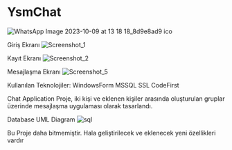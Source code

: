 # YsmChat
![WhatsApp Image 2023-10-09 at 13 18 18_8d9e8ad9 ico](https://github.com/SelimcanBenzinci/MessagingWithDatabase/assets/114730690/3e80cb14-801b-4c62-b27b-e64ba5f436f3)

Giriş Ekranı
![Screenshot_1](https://github.com/SelimcanBenzinci/MessagingWithDatabase/assets/114730690/382448c7-f876-43bc-841d-1c65daf58515)

Kayıt Ekranı
![Screenshot_2](https://github.com/SelimcanBenzinci/MessagingWithDatabase/assets/114730690/2736e84a-38e3-48a3-a31f-f69108840862)

Mesajlaşma Ekranı
![Screenshot_5](https://github.com/SelimcanBenzinci/MessagingWithDatabase/assets/114730690/626561dc-3d3e-478a-97d0-a3b082541139)


Kullanılan Teknolojiler:
WindowsForm
MSSQL 
SSL
CodeFirst

Chat Application
Proje, iki kişi ve eklenen kişiler arasında oluşturulan gruplar üzerinde mesajlaşma uygulaması olarak tasarlandı.

Database UML Diagram
![sql](https://github.com/SelimcanBenzinci/MessagingWithDatabase/assets/114730690/d57239dc-17cb-42c3-9e1f-94900ef505fa)

Bu Proje daha bitmemiştir. Hala geliştirilecek ve eklenecek yeni özellikleri vardır

